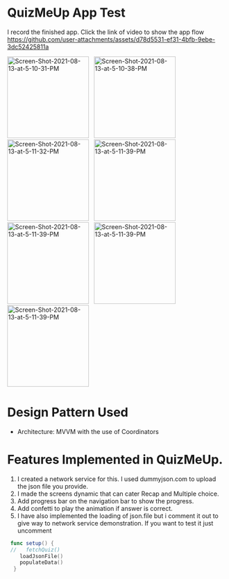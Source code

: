 # QuizMeUp App Test

I record the finished app.
Click the link of video to show the app flow
https://github.com/user-attachments/assets/d78d5531-ef31-4bfb-9ebe-3dc52425811a

<img src="https://i.ibb.co/gMN5zY2/Screenshot-2024-10-09-at-1-57-59-PM.png" alt="Screen-Shot-2021-08-13-at-5-10-31-PM" border="0" width="188">&nbsp;&nbsp;
<img src="https://i.ibb.co/bg246sy/Screenshot-2024-10-09-at-1-58-11-PM.png" alt="Screen-Shot-2021-08-13-at-5-10-38-PM" border="0" width="188">&nbsp;&nbsp;
<img src="https://i.ibb.co/KXY3MHK/Screenshot-2024-10-09-at-1-58-26-PM.png" alt="Screen-Shot-2021-08-13-at-5-11-32-PM" border="0" width="188">&nbsp;&nbsp;
<img src="https://i.ibb.co/KXY3MHK/Screenshot-2024-10-09-at-1-58-26-PM.png" alt="Screen-Shot-2021-08-13-at-5-11-39-PM" border="0" width="188">&nbsp;&nbsp;
<img src="https://i.ibb.co/42rMMbp/Screenshot-2024-10-09-at-1-58-33-PM.png" alt="Screen-Shot-2021-08-13-at-5-11-39-PM" border="0" width="188">&nbsp;&nbsp;
<img src="https://i.ibb.co/TLDB2c8/Screenshot-2024-10-09-at-1-58-41-PM.png" alt="Screen-Shot-2021-08-13-at-5-11-39-PM" border="0" width="188">&nbsp;&nbsp;
<img src="https://i.ibb.co/BPRf59C/Screenshot-2024-10-09-at-1-59-08-PM.png" alt="Screen-Shot-2021-08-13-at-5-11-39-PM" border="0" width="188">&nbsp;&nbsp;

# Design Pattern Used
- Architecture: MVVM with the use of Coordinators

# Features Implemented in QuizMeUp.

1. I created a network service for this. I used dummyjson.com to upload the json file you provide.
2. I made the screens dynamic that can cater Recap and Multiple choice. 
3. Add progress bar on the navigation bar to show the progress.
4. Add confetti to play the animation if answer is correct.
5. I have also implemented the loading of json.file but i comment it out to give way to network service demonstration. If you want to test it just uncomment
```swift
 func setup() {
 //   fetchQuiz()
    loadJsonFile()
    populateData()
  }
```

